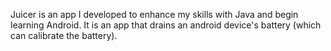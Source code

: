 Juicer is an app I developed to enhance my skills with Java and begin learning Android. It is an app that drains an android device's battery (which can calibrate the battery).